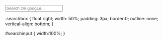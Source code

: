 <div class="searchbox">
  <form method="get" action="http://www.google.com/">
    <input id="searchinput" type="text" placeholder="Search On googLe..." name="q" value="" /> 
    <input type="hidden" name="q1" value="site:{{site.production_url}}" />
  </form>
</div>
.searchbox {
  float:right;
  width: 50%;
  padding: 3px;
  border:0;
  outline: none;
  vertical-align: bottom;
}

#searchinput {
  width:100%;
}
 
